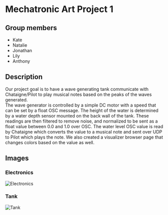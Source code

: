 # Mechatronic Art Project 1

## Group members
* Kate
* Natalie
* Jonathan
* Lily
* Anthony

## Description

Our project goal is to have a wave generating tank communicate with Chataigne/Pilot to play musical notes based on the peaks of the waves generated. \
The wave generator is controlled by a simple DC motor with a speed that can be set by a float OSC message. The height of the water is determined by a water depth sensor mounted on the back wall of the tank. These readings are then filtered to remove noise, and normalized to be sent as a float value between 0.0 and 1.0 over OSC. The water level OSC value is read by Chataigne which converts the value to a musical note and sent over UDP to Pilot which plays the note. We also created a visualizer browser page that changes colors based on the value as well. 

## Images

### Electronics

![Electronics](https://github.com/JTylerBoylan/Mech-Art-Project-1/blob/main/images/Electronics.HEIC?raw=true)

### Tank

![Tank](https://github.com/JTylerBoylan/Mech-Art-Project-1/blob/main/images/Tank.HEIC?raw=true)
